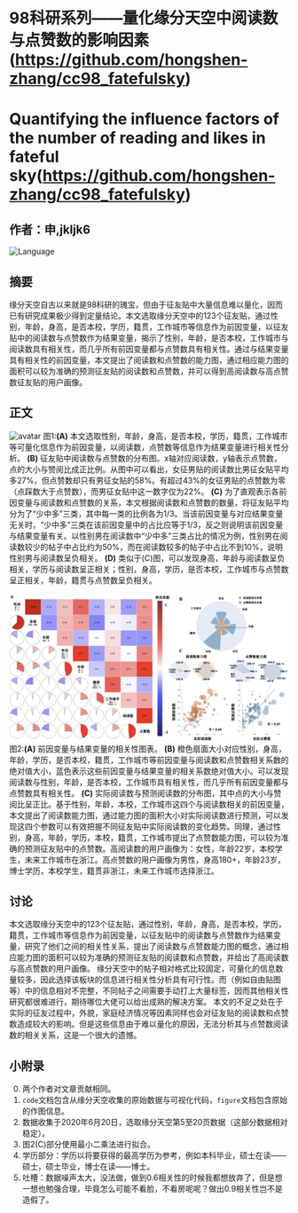 # 98科研系列——量化缘分天空中阅读数与点赞数的影响因素(https://github.com/hongshen-zhang/cc98_fatefulsky)
# Quantifying the influence factors of the number of reading and likes in fateful sky(https://github.com/hongshen-zhang/cc98_fatefulsky)
## 作者：申,jkljk6

 ![Language](https://img.shields.io/badge/language-Python-darkgreen.svg)

## 摘要
缘分天空自古以来就是98科研的瑰宝，但由于征友贴中大量信息难以量化，因而已有研究成果极少得到定量结论。本文选取缘分天空中的123个征友贴，通过性别，年龄，身高，是否本校，学历，籍贯，工作城市等信息作为前因变量，以征友贴中的阅读数与点赞数作为结果变量，揭示了性别，年龄，是否本校，工作城市与阅读数具有相关性，而几乎所有前因变量都与点赞数具有相关性。通过与结果变量具有相关性的前因变量，本文提出了阅读数和点赞数的能力图，通过相应能力图的面积可以较为准确的预测征友贴的阅读数和点赞数，并可以得到高阅读数与高点赞数征友贴的用户画像。

## 正文

![avatar](/figure/figure1.png)
图1:**(A)**
本文选取性别，年龄，身高，是否本校，学历，籍贯，工作城市等可量化信息作为前因变量，以阅读数，点赞数等信息作为结果变量进行相关性分析。
**(B)**
征友贴中阅读数与点赞数的分布图。x轴对应阅读数，y轴表示点赞数，点的大小与赞阅比成正比例。从图中可以看出，女征男贴的阅读数比男征女贴平均多27%，但点赞数却只有男征女贴的58%。有超过43%的女征男贴的点赞数为零（点踩数大于点赞数），而男征女贴中这一数字仅为22%。
**(C)**
为了直观表示各前因变量与阅读数和点赞数的关系，本文根据阅读数和点赞数的数量，将征友贴平均分为了“少中多”三类，其中每一类的比例各为1/3。当该前因变量与对应结果变量无关时，“少中多”三类在该前因变量中的占比应等于1/3，反之则说明该前因变量与结果变量有关。以性别男在阅读数中“少中多”三类占比的情况为例，性别男在阅读数较少的帖子中占比约为50%，而在阅读数较多的帖子中占比不到10%，说明性别男与阅读数呈负相关。
**(D)**
类似于(C)图，可以发现身高，年龄与阅读数呈负相关，学历与阅读数呈正相关；性别，身高，学历，是否本校，工作城市与点赞数呈正相关，年龄，籍贯与点赞数呈负相关。


![avatar](/figure/figure2.png)
图2:**(A)**
前因变量与结果变量的相关性图表。
**(B)**
橙色扇面大小对应性别，身高，年龄，学历，是否本校，籍贯，工作城市等前因变量与阅读数和点赞数相关系数的绝对值大小，蓝色表示这些前因变量与结果变量的相关系数绝对值大小。可以发现阅读数与性别，年龄，是否本校，工作城市具有相关性，而几乎所有前因变量都与点赞数具有相关性。
**(C)**
实际阅读数与预测阅读数的分布图，其中点的大小与赞阅比呈正比。基于性别，年龄，本校，工作城市这四个与阅读数相关的前因变量，本文提出了阅读数能力图，通过能力图的面积大小对实际阅读数进行预测，可以发现这四个参数可以有效把握不同征友贴中实际阅读数的变化趋势。同理，通过性别，身高，年龄，学历，本校，籍贯，工作城市提出了点赞数能力图，可以较为准确的预测征友贴中的点赞数。高阅读数的用户画像为：女性，年龄22岁，本校学生，未来工作城市在浙江。高点赞数的用户画像为男性，身高180+，年龄23岁，博士学历，本校学生，籍贯非浙江，未来工作城市选择浙江。

## 讨论
本文选取缘分天空中的123个征友贴，通过性别，年龄，身高，是否本校，学历，籍贯，工作城市等信息作为前因变量，以征友贴中的阅读数与点赞数作为结果变量，研究了他们之间的相关性关系，提出了阅读数与点赞数能力图的概念，通过相应能力图的面积可以较为准确的预测征友贴的阅读数和点赞数，并给出了高阅读数与高点赞数的用户画像。
缘分天空中的帖子相对格式比较固定，可量化的信息数量较多，因此选择该板块的信息进行相关性分析具有可行性。而（例如自由贴图等）中的信息相对不完整，不同帖子之间需要手动打上大量标签，因而其他相关性研究都很难进行，期待哪位大佬可以给出成熟的解决方案。
本文的不足之处在于实际的征友过程中，外貌，家庭经济情况等因素同样也会对征友贴的阅读数和点赞数造成较大的影响。但是这些信息由于难以量化的原因，无法分析其与点赞数阅读数的相关关系，这是一个很大的遗憾。

## 小附录
0. 两个作者对文章贡献相同。
1. `code`文档包含从缘分天空收集的原始数据与可视化代码，`figure`文档包含原始的作图信息。
2. 数据收集于2020年6月20日，选取缘分天空第5至20页数据（这部分数据相对稳定）。
3. 图2(C)部分使用最小二乘法进行拟合。
4. 学历部分：学历以将要获得的最高学历为参考，例如本科毕业，硕士在读——硕士，硕士毕业，博士在读——博士。
5. 吐槽：数据噪声太大，没法做，做到0.6相关性的时候我都想放弃了，但是想一想也勉强合理，毕竟怎么可能不看脸，不看房呢呢？做出0.9相关性岂不是造假了。
